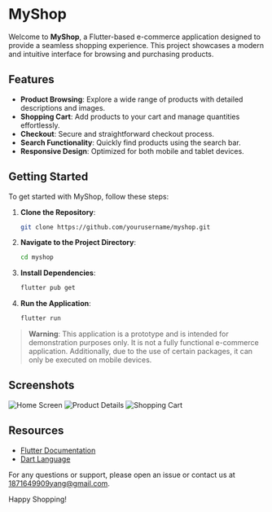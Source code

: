 # MyShop

Welcome to **MyShop**, a Flutter-based e-commerce application designed to provide a seamless shopping experience. This project showcases a modern and intuitive interface for browsing and purchasing products.

## Features

- **Product Browsing**: Explore a wide range of products with detailed descriptions and images.
- **Shopping Cart**: Add products to your cart and manage quantities effortlessly.
- **Checkout**: Secure and straightforward checkout process.
- **Search Functionality**: Quickly find products using the search bar.
- **Responsive Design**: Optimized for both mobile and tablet devices.

## Getting Started

To get started with MyShop, follow these steps:

1. **Clone the Repository**:
    ```sh
    git clone https://github.com/yourusername/myshop.git
    ```
2. **Navigate to the Project Directory**:
    ```sh
    cd myshop
    ```
3. **Install Dependencies**:
    ```sh
    flutter pub get
    ```
4. **Run the Application**:
    ```sh
    flutter run
    ```

> **Warning**: This application is a prototype and is intended for demonstration purposes only. It is not a fully functional e-commerce application. Additionally, due to the use of certain packages, it can only be executed on mobile devices.

## Screenshots

![Home Screen](screenshots/home.png)
![Product Details](screenshots/product_details.png)
![Shopping Cart](screenshots/cart.png)

## Resources

- [Flutter Documentation](https://docs.flutter.dev/)
- [Dart Language](https://dart.dev/)

For any questions or support, please open an issue or contact us at 1871649909yang@gmail.com.

Happy Shopping!
